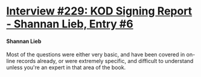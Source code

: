 # [Interview #229: KOD Signing Report - Shannan Lieb, Entry #6](https://www.theoryland.com/intvmain.php?i=229#6)

#### Shannan Lieb

Most of the questions were either very basic, and have been covered in on-line records already, or were extremely specific, and difficult to understand unless you're an expert in that area of the book.

